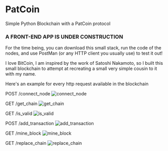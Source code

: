# PatCoin
Simple Python Blockchain with a PatCoin protocol 

### A FRONT-END APP IS UNDER CONSTRUCTION ###

For the time being, you can download this small stack, run the code of the nodes, and use PostMan (or any HTTP client you usually use) to test it out!

I love BitCoin, I am inspired by the work of Satoshi Nakamoto, so I built this small blockchain to attempt at recreating a small very simple cousin to it with my name.

Here's an example for every http request available in the blockchain

POST /connect_node
![connect_node](https://github.com/patriziomadferitmilione/patcoin/assets/84288560/929801f5-047c-43d9-a9dc-8655403d2124)

GET /get_chain
![get_chain](https://github.com/patriziomadferitmilione/patcoin/assets/84288560/2564e08f-065f-493b-baf0-8afccd9a04d3)

GET /is_valid
![is_valid](https://github.com/patriziomadferitmilione/patcoin/assets/84288560/0160fddd-c194-4f0e-aa58-ba502d82d71f)

POST /add_transaction
![add_transaction](https://github.com/patriziomadferitmilione/patcoin/assets/84288560/93291e98-aa12-4c6a-bee2-8b354cffc373)

GET /mine_block
 ![mine_block](https://github.com/patriziomadferitmilione/patcoin/assets/84288560/8b1511d0-a501-44e4-a287-c46af2b711f1)
 
 GET /replace_chain
![replace_chain](https://github.com/patriziomadferitmilione/patcoin/assets/84288560/c6c4f9da-ae90-45ac-bf73-8e25278bbf8a)
